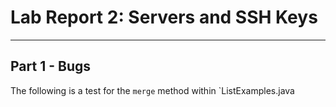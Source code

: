# Lab Report 2: Servers and SSH Keys

---
## Part 1 - Bugs

The following is a test for the `merge` method within `ListExamples.java
